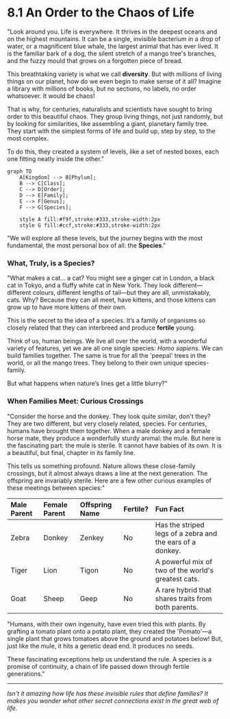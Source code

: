 # 8.1 An Order to the Chaos of Life

"Look around you. Life is everywhere. It thrives in the deepest oceans and on the highest mountains. It can be a single, invisible bacterium in a drop of water, or a magnificent blue whale, the largest animal that has ever lived. It is the familiar bark of a dog, the silent stretch of a mango tree's branches, and the fuzzy mould that grows on a forgotten piece of bread.

This breathtaking variety is what we call **diversity**. But with millions of living things on our planet, how do we even begin to make sense of it all? Imagine a library with millions of books, but no sections, no labels, no order whatsoever. It would be chaos!

That is why, for centuries, naturalists and scientists have sought to bring order to this beautiful chaos. They group living things, not just randomly, but by looking for similarities, like assembling a giant, planetary family tree. They start with the simplest forms of life and build up, step by step, to the most complex.

To do this, they created a system of levels, like a set of nested boxes, each one fitting neatly inside the other."

```mermaid
graph TD
    A[Kingdom] --> B[Phylum];
    B --> C[Class];
    C --> D[Order];
    D --> E[Family];
    E --> F[Genus];
    F --> G[Species];

    style A fill:#f9f,stroke:#333,stroke-width:2px
    style G fill:#ccf,stroke:#333,stroke-width:2px
```

"We will explore all these levels, but the journey begins with the most fundamental, the most personal box of all: the **Species**."

### What, Truly, is a Species?

"What makes a cat... a cat? You might see a ginger cat in London, a black cat in Tokyo, and a fluffy white cat in New York. They look different—different colours, different lengths of tail—but they are all, unmistakably, cats. Why? Because they can all meet, have kittens, and those kittens can grow up to have more kittens of their own.

This is the secret to the idea of a species. It’s a family of organisms so closely related that they can interbreed and produce **fertile** young.

Think of us, human beings. We live all over the world, with a wonderful variety of features, yet we are all one single species: *Homo sapiens*. We can build families together. The same is true for all the 'peepal' trees in the world, or all the mango trees. They belong to their own unique species-family.

But what happens when nature’s lines get a little blurry?"

### When Families Meet: Curious Crossings

"Consider the horse and the donkey. They look quite similar, don't they? They are two different, but very closely related, species. For centuries, humans have brought them together. When a male donkey and a female horse mate, they produce a wonderfully sturdy animal: the mule. But here is the fascinating part: the mule is sterile. It cannot have babies of its own. It is a beautiful, but final, chapter in its family line.

This tells us something profound. Nature allows these close-family crossings, but it almost always draws a line at the next generation. The offspring are invariably sterile. Here are a few other curious examples of these meetings between species:"

| Male Parent | Female Parent | Offspring Name | Fertile? | Fun Fact |
| :---------- | :------------ | :------------- | :------- | :------- |
| Zebra       | Donkey        | Zenkey         | No       | Has the striped legs of a zebra and the ears of a donkey. |
| Tiger       | Lion          | Tigon          | No       | A powerful mix of two of the world's greatest cats. |
| Goat        | Sheep         | Geep           | No       | A rare hybrid that shares traits from both parents. |

"Humans, with their own ingenuity, have even tried this with plants. By grafting a tomato plant onto a potato plant, they created the 'Pomato'—a single plant that grows tomatoes above the ground and potatoes below! But, just like the mule, it hits a genetic dead end. It produces no seeds.

These fascinating exceptions help us understand the rule. A species is a promise of continuity, a chain of life passed down through fertile generations."

***

*Isn't it amazing how life has these invisible rules that define families? It makes you wonder what other secret connections exist in the great web of life.*
